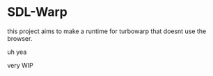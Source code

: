 # SDL-Warp

this project aims to make a runtime for turbowarp that doesnt use the browser.

uh yea

very WIP
